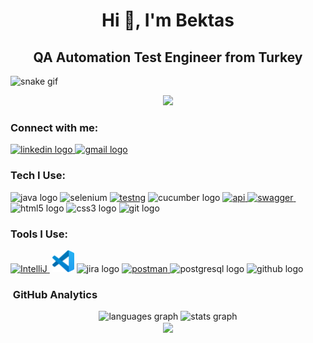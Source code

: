 <h1 align="center">Hi 👋, I'm Bektas</h1>


<h2 align="center"> QA Automation Test Engineer from Turkey</h2>



![snake gif](https://github.com/bulutluoz/Java-fall-2021/blob/output/github-contribution-grid-snake.gif)




<div align="center">
  <img height="215" src="https://media3.giphy.com/media/PI3QGKFN6XZUCMMqJm/giphy.gif?cid=ecf05e47557lzxlyefs0cf45yp1ah7k2e473kmfo8fm6mav8&rid=giphy.gif&ct=g" />
</div>

 

<h3 align="left">Connect with me:</h3>

<div align="left">
  <a href="https://www.linkedin.com/in/bektasalakus/" target="_self">
    <img src="https://raw.githubusercontent.com/maurodesouza/profile-readme-generator/master/src/assets/icons/social/linkedin/default.svg" width="52" height="40" alt="linkedin logo"  />
  </a>
  
  <a href="https://www.icloud.com/mail" target="_blank">
    <img src="https://raw.githubusercontent.com/maurodesouza/profile-readme-generator/master/src/assets/icons/social/gmail/default.svg" width="52" height="40" alt="gmail logo"  />
  </a>
</div>




###


<h3> Tech I Use:</h3>

<div align="left">
<img src="https://cdn.jsdelivr.net/gh/devicons/devicon/icons/java/java-original.svg" height="40" width="52" alt="java logo"  />
<img src="https://raw.githubusercontent.com/detain/svg-logos/780f25886640cef088af994181646db2f6b1a3f8/svg/selenium-logo.svg" alt="selenium" width="40" height="40"/> </a>
<a href="https://testng.org/doc/" target="_blank"><img src="https://blogs.perficient.com/files/2014/08/TestNG.png" alt="testng" width="38" height="38" /></a>
<img src="https://cdn.jsdelivr.net/gh/devicons/devicon/icons/cucumber/cucumber-plain.svg" height="40" width="52" alt="cucumber logo"  />
<a href="https://www.api.com" target="_blank" rel="noreferrer"> <img src="https://encrypted-tbn0.gstatic.com/images?q=tbn:ANd9GcQFpswKqlwex1UtYOHT6cWIVsJ3dQfEg__lFQ&usqp=CAU" alt="api" width="38" height="38"/> </a>
<a href="https://swagger.io/" target="_blank" rel=”noopener”> <img src="https://encrypted-tbn0.gstatic.com/images?q=tbn:ANd9GcT2-qHhkU65OgRkaxFh1vRF4ycDfUOznjs7cEu5aXbMwWCYpNUMNPfDcL9Fox0a3_mbtAY&usqp=CAU" alt="swagger" width="38" height="38"/> </a>
<img src="https://cdn.jsdelivr.net/gh/devicons/devicon/icons/html5/html5-original.svg" height="40" width="52" alt="html5 logo"  />
<img src="https://cdn.jsdelivr.net/gh/devicons/devicon/icons/css3/css3-original.svg" height="40" width="52" alt="css3 logo"  />
<img src="https://cdn.jsdelivr.net/gh/devicons/devicon/icons/git/git-original.svg" height="40" width="52" alt="git logo"  />

</div>




<h3> Tools I Use:</h3>

<div align="left">
<a href="https://www.jetbrains.com/idea/features/" target="_blank" rel=”noopener”> <img src="https://encrypted-tbn0.gstatic.com/images?q=tbn:ANd9GcQalKFwVDd0H7Xx8HaqWBbUmDRdrgxUoicGBZC0eIzTsww7Sev-ySXJ3in9Udv2R9CR3lo&usqp=CAU" alt="IntelliJ" width="44" height="44"/> </a>
 
<img height="35" width="35" src="https://raw.githubusercontent.com/github/explore/80688e429a7d4ef2fca1e82350fe8e3517d3494d/topics/visual-studio-code/visual-studio-code.png" />
 
  <img src="https://cdn.jsdelivr.net/gh/devicons/devicon/icons/jira/jira-original.svg" height="40" width="52" alt="jira logo"  />
 <a href="https://postman.com" target="_blank" rel=”noopener”> <img src="https://www.vectorlogo.zone/logos/getpostman/getpostman-icon.svg" alt="postman" width="40" height="40"/> </a>
  <img src="https://cdn.jsdelivr.net/gh/devicons/devicon/icons/postgresql/postgresql-original.svg" height="40" width="52" alt="postgresql logo"  />
   <img src="https://cdn.jsdelivr.net/gh/devicons/devicon/icons/github/github-original.svg" height="40" width="52" alt="github logo"  />
</div>

 
 




### &nbsp;GitHub Analytics

<div align="center">
    <img src="https://github-readme-stats.vercel.app/api?username=bektasalakus&show_icons=true&theme=radical" height="150" alt="languages graph"/>
  <img src="https://github-readme-stats.vercel.app/api/top-langs/?username=bektasalakus&layout=compact&theme=radical" height="150" alt="stats graph"  />

</div>




  <div align="center">
  <img src="https://komarev.com/ghpvc/?username=bektasalakus&&style=flat-square" align="center" />
</div> 
</p>







